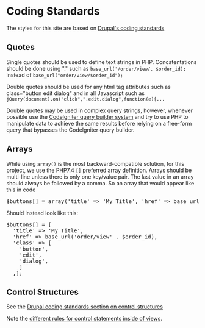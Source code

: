 # Coding Standards
The styles for this site are based on [Drupal's coding standards](https://www.drupal.org/docs/develop/standards/coding-standards)

## Quotes
Single quotes should be used to define text strings in PHP. Concatentations should be done using "." such as `base_url('/order/view/. $order_id);` instead of `base_url("order/view/$order_id");` 

Double quotes should be used for any html tag attributes such as class="button edit dialog" and in all Javascript such as `jQuery(document).on("click",".edit.dialog",function(e){...`

Double quotes may be used in complex query strings, however, whenever possible use the [CodeIgniter query builder system](https://codeigniter.com/userguide3/database/queries.html) and try to use PHP to manipulate data to achieve the same results before relying on a free-form query that bypasses the CodeIgniter query builder. 

## Arrays
While using `array()` is the most backward-compatible solution, for this project, we use the PHP7.4 `[]` preferred array definition. Arrays should be multi-line unless there is only one key/value pair. The last value in an array should always be followed by a comma. So an array that would appear like this in code 
<pre>$buttons[] = array('title' => 'My Title', 'href' => base_url('order/view' . $order_id), 'class' => array('button','edit','dialog'));</pre>

Should instead look like this:
<pre>$buttons[] = [
  'title' => 'My Title', 
  'href' => base_url('order/view' . $order_id), 
  'class' => [
    'button',
    'edit',
    'dialog',
    ]
  ,];</pre>
  
## Control Structures
See the [Drupal coding standards section on control structures](https://www.drupal.org/docs/develop/standards/coding-standards#controlstruct)

Note the [different rules for control statements inside of views](https://www.drupal.org/docs/develop/standards/coding-standards#s-alternate-control-statement-syntax-for-templates).
